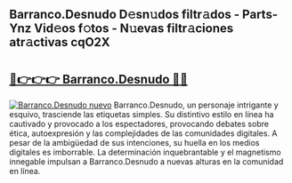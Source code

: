 ## Barranco.Desnudo D𝚎sn𝚞dos filtr𝚊dos - Parts-Ynz Vid𝚎os f𝚘tos - N𝚞evas filtr𝚊ciones atr𝚊ctivas cqO2X

# <h2><a href="http://mb5uqc8.tromn.icu/?c=Barranco.Desnudo">🔗👉👉👉 Barranco.Desnudo 🔗🔗</a></h2>

[![Barranco.Desnudo nuevo](https://i.imgur.com/pEAQMta.gif)](http://mb5uqc8.tromn.icu/?c=Barranco.Desnudo)
Barranco.Desnudo, un personaje intrigante y esquivo, trasciende las etiquetas simples. Su distintivo estilo en línea ha cautivado y provocado a los espectadores, provocando debates sobre ética, autoexpresión y las complejidades de las comunidades digitales. A pesar de la ambigüedad de sus intenciones, su huella en los medios digitales es imborrable. La determinación inquebrantable y el magnetismo innegable impulsan a Barranco.Desnudo a nuevas alturas en la comunidad en línea.
